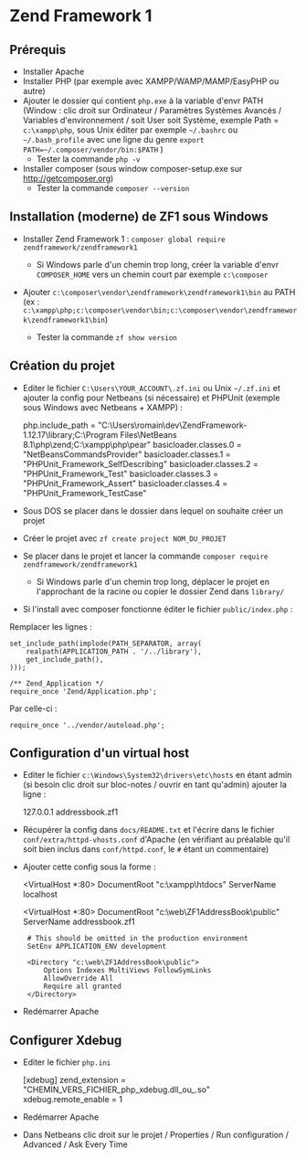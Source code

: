 # Zend Framework 1

## Prérequis

* Installer Apache
* Installer PHP (par exemple avec XAMPP/WAMP/MAMP/EasyPHP ou autre)
* Ajouter le dossier qui contient `php.exe` à la variable d'envr PATH (Window : clic droit sur Ordinateur / Paramètres Systèmes Avancés / Variables d'environnement / soit User soit Système, exemple Path = `c:\xampp\php`, sous Unix éditer par exemple `~/.bashrc` ou `~/.bash_profile` avec une ligne du genre `export PATH=~/.composer/vendor/bin:$PATH` )
  * Tester la commande `php -v`
* Installer composer (sous window composer-setup.exe sur http://getcomposer.org)
  * Tester la commande `composer --version`

## Installation (moderne) de ZF1 sous Windows

* Installer Zend Framework 1 : `composer global require zendframework/zendframework1`
  * Si Windows parle d'un chemin trop long, créer la variable d'envr `COMPOSER_HOME` vers un chemin court par exemple `c:\composer`

* Ajouter `c:\composer\vendor\zendframework\zendframework1\bin` au PATH (ex : `c:\xampp\php;c:\composer\vendor\bin;c:\composer\vendor\zendframework\zendframework1\bin`)
  * Tester la commande `zf show version`
  
## Création du projet


* Editer le fichier `C:\Users\YOUR_ACCOUNT\.zf.ini` ou Unix `~/.zf.ini` et ajouter la config pour Netbeans (si nécessaire) et PHPUnit (exemple sous Windows avec Netbeans + XAMPP) :

	php.include_path = "C:\Users\romain\dev\ZendFramework-1.12.17\library;C:\Program Files\NetBeans 8.1\php\zend;C:\xampp\php\pear"
	basicloader.classes.0 = "NetBeansCommandsProvider"
	basicloader.classes.1 = "PHPUnit_Framework_SelfDescribing"
	basicloader.classes.2 = "PHPUnit_Framework_Test"
	basicloader.classes.3 = "PHPUnit_Framework_Assert"
	basicloader.classes.4 = "PHPUnit_Framework_TestCase"

* Sous DOS se placer dans le dossier dans lequel on souhaite créer un projet
* Créer le projet avec `zf create project NOM_DU_PROJET`
* Se placer dans le projet et lancer la commande `composer require zendframework/zendframework1`
  * Si Windows parle d'un chemin trop long, déplacer le projet en l'approchant de la racine ou copier le dossier Zend dans `library/`
* Si l'install avec composer fonctionne éditer le fichier `public/index.php` :

Remplacer les lignes :

	set_include_path(implode(PATH_SEPARATOR, array(
	    realpath(APPLICATION_PATH . '/../library'),
	    get_include_path(),
	)));

	/** Zend_Application */
	require_once 'Zend/Application.php';

Par celle-ci :

    require_once '../vendor/autoload.php';
	

## Configuration d'un virtual host

* Editer le fichier `c:\Windows\System32\drivers\etc\hosts` en étant admin (si besoin clic droit sur bloc-notes / ouvrir en tant qu'admin) ajouter la ligne :

    127.0.0.1    addressbook.zf1
	
* Récupérer la config dans `docs/README.txt` et l'écrire dans le fichier `conf/extra/httpd-vhosts.conf` d'Apache (en vérifiant au préalable qu'il soit bien inclus dans `conf/httpd.conf`, le `#` étant un commentaire)

* Ajouter cette config sous la forme :

	<VirtualHost *:80>
	    DocumentRoot "c:\xampp\htdocs"
	    ServerName localhost
	</VirtualHost>

	<VirtualHost *:80>
	   DocumentRoot "c:\web\ZF1AddressBook\public"
	   ServerName addressbook.zf1

	   # This should be omitted in the production environment
	   SetEnv APPLICATION_ENV development

	   <Directory "c:\web\ZF1AddressBook\public">
	       Options Indexes MultiViews FollowSymLinks
	       AllowOverride All
	       Require all granted
	   </Directory>

	</VirtualHost>
	
* Redémarrer Apache
	
## Configurer Xdebug

* Editer le fichier `php.ini`

	[xdebug]
	zend_extension = "CHEMIN_VERS_FICHIER_php_xdebug.dll_ou_.so"
	xdebug.remote_enable = 1
* Redémarrer Apache
* Dans Netbeans clic droit sur le projet / Properties / Run configuration / Advanced / Ask Every Time


